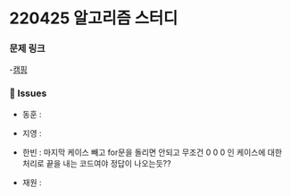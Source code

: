 # 220425 알고리즘 스터디

### 문제 링크

-[캠핑](https://www.acmicpc.net/problem/4796)

### 👾 Issues

- 동훈 : 

- 지영 :

- 한빈 : 마지막 케이스 빼고 for문을 돌리면 안되고 무조건 0 0 0 인 케이스에 대한 처리로 끝을 내는 코드여야 정답이 나오는듯??

- 재원 :
